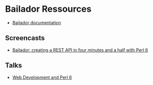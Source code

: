 # Bailador Ressources

- [Bailador documentation](http://bailador.net/documentation)

## Screencasts

- [Bailador: creating a REST API in four minutes and a half with Perl 6](https://www.youtube.com/watch?v=zmQ3FQCIXmk)

## Talks

- [Web Development and Perl 6 ](https://www.youtube.com/watch?v=TMwSFQEDThk)
